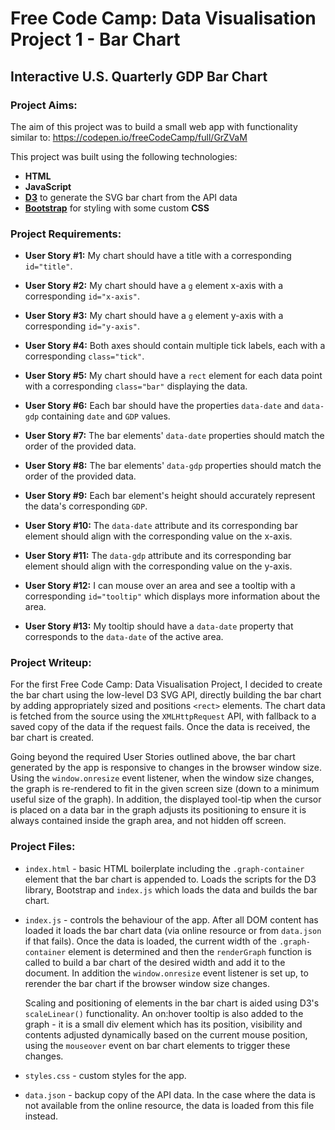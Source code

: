 # Free Code Camp: Data Visualisation Project 1 - Bar Chart

## Interactive U.S. Quarterly GDP Bar Chart

### Project Aims:

The aim of this project was to build a small web app with functionality similar to: https://codepen.io/freeCodeCamp/full/GrZVaM

This project was built using the following technologies:

- **HTML**
- **JavaScript**
- **[D3](https://d3js.org/)** to generate the SVG bar chart from the API data
- **[Bootstrap](https://getbootstrap.com/)** for styling with some custom **CSS**

### Project Requirements:

- **User Story #1:** My chart should have a title with a corresponding `id="title"`.

- **User Story #2:** My chart should have a `g` element x-axis with a corresponding `id="x-axis"`.

- **User Story #3:** My chart should have a `g` element y-axis with a corresponding `id="y-axis"`.

- **User Story #4:** Both axes should contain multiple tick labels, each with a corresponding `class="tick"`.

- **User Story #5:** My chart should have a `rect` element for each data point with a corresponding `class="bar"` displaying the data.

- **User Story #6:** Each bar should have the properties `data-date` and `data-gdp` containing `date` and `GDP` values.

- **User Story #7:** The bar elements' `data-date` properties should match the order of the provided data.

- **User Story #8:** The bar elements' `data-gdp` properties should match the order of the provided data.

- **User Story #9:** Each bar element's height should accurately represent the data's corresponding `GDP`.

- **User Story #10:** The `data-date` attribute and its corresponding bar element should align with the corresponding value on the x-axis.

- **User Story #11:** The `data-gdp` attribute and its corresponding bar element should align with the corresponding value on the y-axis.

- **User Story #12:** I can mouse over an area and see a tooltip with a corresponding `id="tooltip"` which displays more information about the area.

- **User Story #13:** My tooltip should have a `data-date` property that corresponds to the `data-date` of the active area.

### Project Writeup:

For the first Free Code Camp: Data Visualisation Project, I decided to create the bar chart using the low-level D3 SVG API, directly building the bar chart by adding appropriately sized and positions `<rect>` elements. The chart data is fetched from the source using the `XMLHttpRequest` API, with fallback to a saved copy of the data if the request fails. Once the data is received, the bar chart is created.

Going beyond the required User Stories outlined above, the bar chart generated by the app is responsive to changes in the browser window size. Using the `window.onresize` event listener, when the window size changes, the graph is re-rendered to fit in the given screen size (down to a minimum useful size of the graph). In addition, the displayed tool-tip when the cursor is placed on a data bar in the graph adjusts its positioning to ensure it is always contained inside the graph area, and not hidden off screen.

### Project Files:

- `index.html` - basic HTML boilerplate including the `.graph-container` element that the bar chart is appended to. Loads the scripts for the D3 library, Bootstrap and `index.js` which loads the data and builds the bar chart.

- `index.js` - controls the behaviour of the app. After all DOM content has loaded it loads the bar chart data (via online resource or from `data.json` if that fails). Once the data is loaded, the current width of the `.graph-container` element is determined and then the `renderGraph` function is called to build a bar chart of the desired width and add it to the document. In addition the `window.onresize` event listener is set up, to rerender the bar chart if the browser window size changes.

  Scaling and positioning of elements in the bar chart is aided using D3's `scaleLinear()` functionality. An on:hover tooltip is also added to the graph - it is a small div element which has its position, visibility and contents adjusted dynamically based on the current mouse position, using the `mouseover` event on bar chart elements to trigger these changes.

- `styles.css` - custom styles for the app.

- `data.json` - backup copy of the API data. In the case where the data is not available from the online resource, the data is loaded from this file instead.
